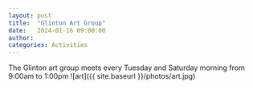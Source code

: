 ```yaml
---
layout: post
title:  "Glinton Art Group"
date:   2024-01-16 09:00:00
author: 
categories: Activities
---
```


The Glinton art group meets every Tuesday and Saturday morning from 9:00am to 1:00pm
![art]({{ site.baseurl }}/photos/art.jpg)